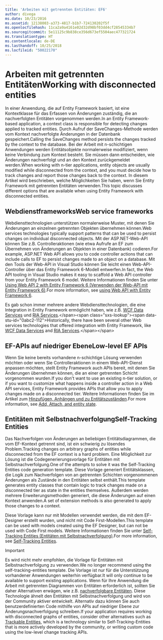 ```yaml
---
title: 'Arbeiten mit getrennten Entitäten: EF6'
author: divega
ms.date: 10/23/2016
ms.assetid: 12138003-a373-4817-b1b7-724130202f5f
ms.openlocfilehash: 11ca2a9a4161e02d32d98bf03dd4cf28545334b7
ms.sourcegitcommit: 5e11125c9b838ce356d673ef5504aec477321724
ms.translationtype: HT
ms.contentlocale: de-DE
ms.lasthandoff: 10/25/2018
ms.locfileid: "50022170"
---
```

# <a name="working-with-disconnected-entities"></a><span data-ttu-id="0abc2-102">Arbeiten mit getrennten Entitäten</span><span class="sxs-lookup"><span data-stu-id="0abc2-102">Working with disconnected entities</span></span>
<span data-ttu-id="0abc2-103">In einer Anwendung, die auf Entity Framework basiert, ist eine Kontextklasse für das Erfassen von Änderungen zuständig, die an nachverfolgten Entitäten vorgenommen werden.</span><span class="sxs-lookup"><span data-stu-id="0abc2-103">In an Entity Framework-based application, a context class is responsible for detecting changes applied to tracked entities.</span></span> <span data-ttu-id="0abc2-104">Durch Aufruf der SaveChanges-Methode werden vom Kontext nachverfolgte Änderungen in der Datenbank gespeichert.</span><span class="sxs-lookup"><span data-stu-id="0abc2-104">Calling the SaveChanges method persists the changes tracked by the context to the database.</span></span> <span data-ttu-id="0abc2-105">Bei der Arbeit mit n-schichtigen Anwendungen werden Entitätsobjekte normalerweise modifiziert, wenn keine Verbindung zum Kontext besteht. Sie müssen dann entscheiden, wie Änderungen nachverfolgt und an den Kontext zurückgemeldet werden.</span><span class="sxs-lookup"><span data-stu-id="0abc2-105">When working with n-tier applications, entity objects are usually modified while disconnected from the context, and you must decide how to track changes and report those changes back to the context.</span></span> <span data-ttu-id="0abc2-106">In diesem Artikel wird beschrieben, welche Möglichkeiten Sie haben, wenn Sie Entity Framework mit getrennten Entitäten verwenden.</span><span class="sxs-lookup"><span data-stu-id="0abc2-106">This topic discusses different options that are available when using Entity Framework with disconnected entities.</span></span>   

## <a name="web-service-frameworks"></a><span data-ttu-id="0abc2-107">Webdienstframeworks</span><span class="sxs-lookup"><span data-stu-id="0abc2-107">Web service frameworks</span></span>

<span data-ttu-id="0abc2-108">Webdiensttechnologien unterstützen normalerweise Muster, mit denen Sie Änderungen an einzelnen getrennten Objekten übernehmen können.</span><span class="sxs-lookup"><span data-stu-id="0abc2-108">Web services technologies typically support patterns that can be used to persist changes on individual disconnected objects.</span></span> <span data-ttu-id="0abc2-109">Mit der ASP.NET-Web-API können Sie z.B. Controlleraktionen (wie etwa Aufrufe an EF zum Übernehmen von Änderungen an Objekten in einer Datenbank) codieren.</span><span class="sxs-lookup"><span data-stu-id="0abc2-109">For example, ASP.NET Web API allows you to code controller actions that can include calls to EF to persist changes made to an object on a database.</span></span> <span data-ttu-id="0abc2-110">Mit den Tools der Web-API in Visual Studio können Sie leicht einen Web-API-Controller über das Entity Framework 6-Modell entwerfen.</span><span class="sxs-lookup"><span data-stu-id="0abc2-110">In fact, the Web API tooling in Visual Studio makes it easy to scaffold a Web API controller from your Entity Framework 6 model.</span></span> <span data-ttu-id="0abc2-111">Weitere Informationen finden Sie unter [Using Web API 2 with Entity Framework 6 (Verwenden der Web-API mit Entity Framework 6)](https://docs.microsoft.com/aspnet/web-api/overview/data/using-web-api-with-entity-framework/).</span><span class="sxs-lookup"><span data-stu-id="0abc2-111">For more information, see [using Web API with Entity Framework 6](https://docs.microsoft.com/aspnet/web-api/overview/data/using-web-api-with-entity-framework/).</span></span>   

<span data-ttu-id="0abc2-112">Es gab schon immer mehrere andere Webdiensttechnologien, die eine Integration in Entity Framework ermöglicht haben, wie z.B. [WCF Data Services](https://docs.microsoft.com/dotnet/framework/data/wcf/create-a-data-service-using-an-adonet-ef-data-wcf) und [RIA Services](https://docs.microsoft.com/previous-versions/dotnet/wcf-ria/ee707344(v=vs.91)).</span><span class="sxs-lookup"><span data-stu-id="0abc2-112">Historically, there have been several other Web services technologies that offered integration with Entity Framework, like [WCF Data Services](https://docs.microsoft.com/dotnet/framework/data/wcf/create-a-data-service-using-an-adonet-ef-data-wcf) and [RIA Services](https://docs.microsoft.com/previous-versions/dotnet/wcf-ria/ee707344(v=vs.91)).</span></span>

## <a name="low-level-ef-apis"></a><span data-ttu-id="0abc2-113">EF-APIs auf niedriger Ebene</span><span class="sxs-lookup"><span data-stu-id="0abc2-113">Low-level EF APIs</span></span>

<span data-ttu-id="0abc2-114">Wenn Sie keine bereits vorhandene n-schichtige Lösung verwenden möchten oder wenn Sie Controlleraktionen in einem Web-API-Dienst anpassen möchten, stellt Entity Framework auch APIs bereit, mit denen Sie Änderungen übernehmen können, die an einer getrennten Schicht vorgenommen wurden.</span><span class="sxs-lookup"><span data-stu-id="0abc2-114">If you don't want to use an existing n-tier solution, or if you want to customize what happens inside a controller action in a Web API services, Entity Framework provides APIs that allow you to apply changes made on a disconnected tier.</span></span> <span data-ttu-id="0abc2-115">Weitere Informationen finden Sie im Artikel zum [Hinzufügen, Anhängen und zu Entitätszuständen](~/ef6/saving/change-tracking/entity-state.md).</span><span class="sxs-lookup"><span data-stu-id="0abc2-115">For more information, see [Add, Attach, and entity state](~/ef6/saving/change-tracking/entity-state.md).</span></span>  

## <a name="self-tracking-entities"></a><span data-ttu-id="0abc2-116">Entitäten mit Selbstnachverfolgung</span><span class="sxs-lookup"><span data-stu-id="0abc2-116">Self-Tracking Entities</span></span>  

<span data-ttu-id="0abc2-117">Das Nachverfolgen von Änderungen an beliebigen Entitätsdiagrammen, die vom EF-Kontext getrennt sind, ist ein schwierig zu lösendes Problem.</span><span class="sxs-lookup"><span data-stu-id="0abc2-117">Tracking changes on arbitrary graphs of entities while disconnected from the EF context is a hard problem.</span></span> <span data-ttu-id="0abc2-118">Eine Möglichkeit zur Lösung ist die Codegenerierungsvorlage für Entitäten mit Selbstnachverfolgung.</span><span class="sxs-lookup"><span data-stu-id="0abc2-118">One of the attempts to solve it was the Self-Tracking Entities code generation template.</span></span> <span data-ttu-id="0abc2-119">Diese Vorlage generiert Entitätsklassen, die Logik zum Nachverfolgen von an getrennten Schichten vorgenommenen Änderungen als Zustände in den Entitäten selbst enthält.</span><span class="sxs-lookup"><span data-stu-id="0abc2-119">This template generates entity classes that contain logic to track changes made on a disconnected tier as state in the entities themselves.</span></span> <span data-ttu-id="0abc2-120">Außerdem werden mehrere Erweiterungsmethoden generiert, die diese Änderungen auf einen Kontext anwenden.</span><span class="sxs-lookup"><span data-stu-id="0abc2-120">A set of extension methods is also generated to apply those changes to a context.</span></span>

<span data-ttu-id="0abc2-121">Diese Vorlage kann nur mit Modellen verwendet werden, die mit dem EF-Designer erstellt wurden, und nicht mit Code First-Modellen.</span><span class="sxs-lookup"><span data-stu-id="0abc2-121">This template can be used with models created using the EF Designer, but can not be used with Code First models.</span></span> <span data-ttu-id="0abc2-122">Weitere Informationen finden Sie unter [Self-Tracking Entities (Entitäten mit Selbstnachverfolgung)](self-tracking-entities/index.md).</span><span class="sxs-lookup"><span data-stu-id="0abc2-122">For more information, see [Self-Tracking Entities](self-tracking-entities/index.md).</span></span>  

> [!IMPORTANT]
> <span data-ttu-id="0abc2-123">Es wird nicht mehr empfohlen, die Vorlage für Entitäten mit Selbstnachverfolgung zu verwenden.</span><span class="sxs-lookup"><span data-stu-id="0abc2-123">We no longer recommend using the self-tracking-entities template.</span></span> <span data-ttu-id="0abc2-124">Die Vorlage ist nur für die Unterstützung vorhandener Anwendungen weiterhin verfügbar.</span><span class="sxs-lookup"><span data-stu-id="0abc2-124">It will only continue to be available to support existing applications.</span></span> <span data-ttu-id="0abc2-125">Wenn für Ihre Anwendung die Arbeit mit getrennten Diagrammen von Entitäten erforderlich ist, sollten Sie daher Alternativen erwägen, wie z.B. [nachverfolgbare Entitäten](http://trackableentities.github.io/). Diese Technologie ähnelt den Entitäten mit Selbstnachverfolgung und wird von der Community aktiver entwickelt. Alternativ dazu können Sie auch benutzerdefinierten Code mithilfe von APIs auf niedriger Ebene zur Änderungsnachverfolgung schreiben.</span><span class="sxs-lookup"><span data-stu-id="0abc2-125">If your application requires working with disconnected graphs of entities, consider other alternatives such as [Trackable Entities](http://trackableentities.github.io/), which is a technology similar to Self-Tracking-Entities that is more actively developed by the community, or writing custom code using the low-level change tracking APIs.</span></span>

